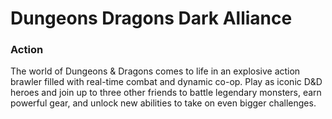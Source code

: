# Dungeons  Dragons Dark Alliance

### Action

The world of Dungeons &amp; Dragons comes to life in an explosive action brawler filled with real-time combat and dynamic co-op. Play as iconic D&amp;D heroes and join up to three other friends to battle legendary monsters, earn powerful gear, and unlock new abilities to take on even bigger challenges.